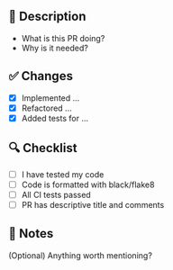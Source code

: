 ## 📌 Description
- What is this PR doing?
- Why is it needed?

## ✅ Changes
- [x] Implemented ...
- [x] Refactored ...
- [x] Added tests for ...

## 🔍 Checklist
- [ ] I have tested my code
- [ ] Code is formatted with black/flake8
- [ ] All CI tests passed
- [ ] PR has descriptive title and comments

## 🧠 Notes
(Optional) Anything worth mentioning?